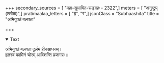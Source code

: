 +++
secondary_sources = [ "महा-सुभाषित-सङ्ग्रहः - 2322",]
meters = [ "अनुष्टुप् (श्लोक)",]
pratimaalaa_letters = [ "ह", "र",]
jsonClass = "Subhaashita"
title = "अभियुक्तं बलवता"

+++

<details open><summary>Text</summary>

अभियुक्तं बलवता दुर्लभं हीनसाधनम्।  
हृतस्वं कामिनं चोरम् आविशन्ति प्रजागराः॥
</details>
